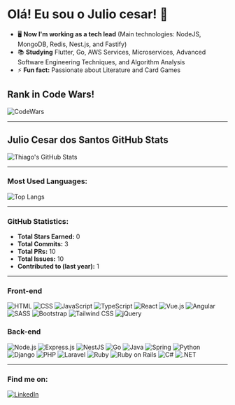 # Olá! Eu sou o Julio cesar! 👋

- 🖥️ **Now I'm working as a tech lead** (Main technologies: NodeJS, MongoDB, Redis, Nest.js, and Fastify)
- 📚 **Studying** Flutter, Go, AWS Services, Microservices, Advanced Software Engineering Techniques, and Algorithm Analysis
- ⚡ **Fun fact:** Passionate about Literature and Card Games

## Rank in Code Wars!
![CodeWars](https://www.codewars.com/users/Julio%20%20Cesar/badges/large)

---

## Julio Cesar dos Santos GitHub Stats
![Thiago's GitHub Stats](https://github-readme-stats.vercel.app/api?username=ThiagoBussola&show_icons=true&theme=dark&count_private=true)

---

### Most Used Languages:
![Top Langs](https://github-readme-stats.vercel.app/api/top-langs/?username=ThiagoBussola&layout=compact&theme=dark)

---

### GitHub Statistics:
- **Total Stars Earned:** 0
- **Total Commits:** 3
- **Total PRs:** 10
- **Total Issues:** 10
- **Contributed to (last year):** 1


---

### Front-end
![HTML](https://img.shields.io/badge/-HTML-333333?style=flat&logo=html5&link=https://developer.mozilla.org/en-US/docs/Web/HTML)
![CSS](https://img.shields.io/badge/-CSS-333333?style=flat&logo=css3&link=https://developer.mozilla.org/en-US/docs/Web/CSS)
![JavaScript](https://img.shields.io/badge/-JavaScript-333333?style=flat&logo=javascript&link=https://developer.mozilla.org/en-US/docs/Web/JavaScript)
![TypeScript](https://img.shields.io/badge/-TypeScript-333333?style=flat&logo=typescript&link=https://www.typescriptlang.org/)
![React](https://img.shields.io/badge/-React-333333?style=flat&logo=react&link=https://reactjs.org/)
![Vue.js](https://img.shields.io/badge/-Vue.js-333333?style=flat&logo=vue.js&link=https://vuejs.org/)
![Angular](https://img.shields.io/badge/-Angular-333333?style=flat&logo=angular&link=https://angular.io/)
![SASS](https://img.shields.io/badge/-SASS-333333?style=flat&logo=sass&link=https://sass-lang.com/)
![Bootstrap](https://img.shields.io/badge/-Bootstrap-333333?style=flat&logo=bootstrap&link=https://getbootstrap.com/)
![Tailwind CSS](https://img.shields.io/badge/-TailwindCSS-333333?style=flat&logo=tailwindcss&link=https://tailwindcss.com/)
![jQuery](https://img.shields.io/badge/-jQuery-333333?style=flat&logo=jquery&link=https://jquery.com/)

### Back-end
![Node.js](https://img.shields.io/badge/-Node.js-333333?style=flat&logo=node.js&link=https://nodejs.org/)
![Express.js](https://img.shields.io/badge/-Express.js-333333?style=flat&logo=express&link=https://expressjs.com/)
![NestJS](https://img.shields.io/badge/-NestJS-333333?style=flat&logo=nestjs&link=https://nestjs.com/)
![Go](https://img.shields.io/badge/-Go-333333?style=flat&logo=go&link=https://golang.org/)
![Java](https://img.shields.io/badge/-Java-333333?style=flat&logo=java&link=https://www.java.com/)
![Spring](https://img.shields.io/badge/-Spring-333333?style=flat&logo=spring&link=https://spring.io/)
![Python](https://img.shields.io/badge/-Python-333333?style=flat&logo=python&link=https://www.python.org/)
![Django](https://img.shields.io/badge/-Django-333333?style=flat&logo=django&link=https://www.djangoproject.com/)
![PHP](https://img.shields.io/badge/-PHP-333333?style=flat&logo=php&link=https://www.php.net/)
![Laravel](https://img.shields.io/badge/-Laravel-333333?style=flat&logo=laravel&link=https://laravel.com/)
![Ruby](https://img.shields.io/badge/-Ruby-333333?style=flat&logo=ruby&link=https://www.ruby-lang.org/)
![Ruby on Rails](https://img.shields.io/badge/-Ruby%20on%20Rails-333333?style=flat&logo=rubyonrails&link=https://rubyonrails.org/)
![C#](https://img.shields.io/badge/-C%23-333333?style=flat&logo=c-sharp&link=https://docs.microsoft.com/en-us/dotnet/csharp/)
![.NET](https://img.shields.io/badge/-.NET-333333?style=flat&logo=dotnet&link=https://dotnet.microsoft.com/)

---

### Find me on:
[![LinkedIn](https://img.shields.io/badge/-LinkedIn-blue?style=flat&logo=linkedin)](https://www.linkedin.com/in/seu-perfil)

